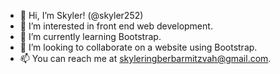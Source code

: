- 👋 Hi, I’m Skyler! (@skyler252)
- 👀 I’m interested in front end web development.
- 🌱 I’m currently learning Bootstrap.
- 💞️ I’m looking to collaborate on a website using Bootstrap.
- 📫 You can reach me at skyleringberbarmitzvah@gmail.com.

<!---
skyler252/skyler252 is a ✨ special ✨ repository because its `README.md` (this file) appears on your GitHub profile.
You can click the Preview link to take a look at your changes.
--->
